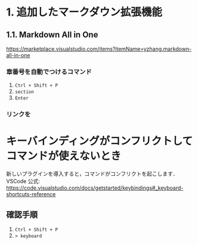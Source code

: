 # 1. 追加したマークダウン拡張機能

## 1.1. Markdown All in One

https://marketplace.visualstudio.com/items?itemName=yzhang.markdown-all-in-one

### 章番号を自動でつけるコマンド

1. `Ctrl + Shift + P`
2. `section`
3. `Enter`

### リンクを

# キーバインディングがコンフリクトしてコマンドが使えないとき

新しいプラグインを導入すると，コマンドがコンフリクトを起こします．
VSCode 公式:
https://code.visualstudio.com/docs/getstarted/keybindings#_keyboard-shortcuts-reference

## 確認手順

1. `Ctrl + Shift + P`
2. `> keyboard`
